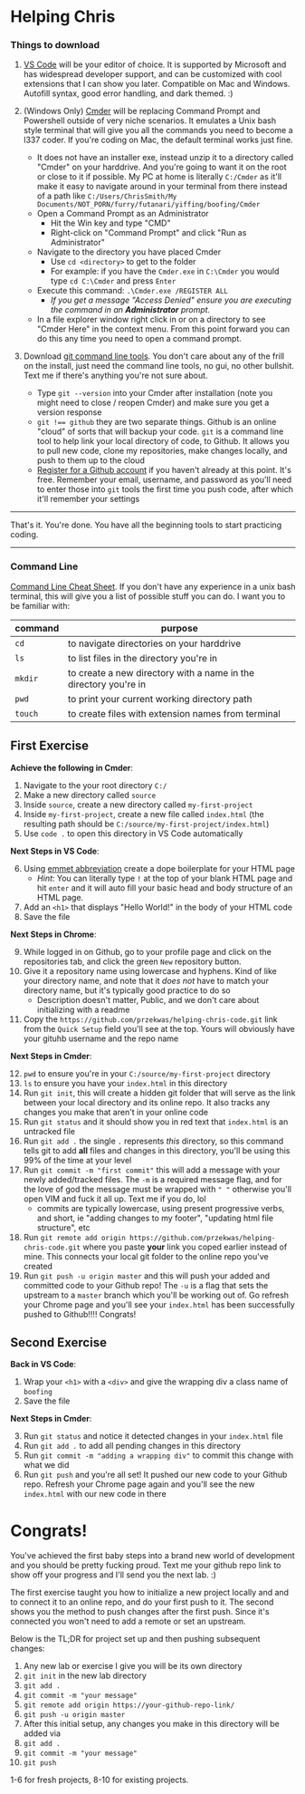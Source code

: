 # Helping Chris

### Things to download
1. [VS Code](https://code.visualstudio.com/) will be your editor of choice.  It is supported by Microsoft and has widespread developer support, and can be customized with cool extensions that I can show you later.  Compatible on Mac and Windows.  Autofill syntax, good error handling, and dark themed.  :)

2. (Windows Only) [Cmder](http://cmder.net/) will be replacing Command Prompt and Powershell outside of very niche scenarios.  It emulates a Unix bash style terminal that will give you all the commands you need to become a l337 coder.  If you're coding on Mac, the default terminal works just fine.
	* It does not have an installer exe, instead unzip it to a directory called "Cmder" on your harddrive.  And you're going to want it on the root or close to it if possible.  My PC at home is literally `C:/Cmder` as it'll make it easy to navigate around in your terminal from there instead of a path like `C:/Users/ChrisSmith/My Documents/NOT_PORN/furry/futanari/yiffing/boofing/Cmder`
	* Open a Command Prompt as an Administrator
	    -   Hit the Win key and type "CMD"
	    -   Right-click on "Command Prompt" and click "Run as Administrator"
	* Navigate to the directory you have placed Cmder
	    -   Use  `cd <directory>`  to get to the folder
	    -   For example: if you have the  `Cmder.exe`  in  `C:\Cmder`  you would type  `cd C:\Cmder`  and press  `Enter`
	* Execute this command:  `.\Cmder.exe /REGISTER ALL`
	    -   _If you get a message "Access Denied" ensure you are executing the command in an  **Administrator**  prompt._
	 * In a file explorer window right click in or on a directory to see "Cmder Here" in the context menu. From this point forward you can do this any time you need to open a command prompt.
	 
3. Download [git command line tools](https://git-scm.com/downloads).  You don't care about any of the frill on the install, just need the command line tools, no gui, no other bullshit.  Text me if there's anything you're not sure about.
	* Type `git --version` into your Cmder after installation (note you might need to close / reopen Cmder) and make sure you get a version response 
	* `git !== github` they are two separate things.  Github is an online "cloud" of sorts that will backup your code.  `git` is a command line tool to help link your local directory of code, to Github.  It allows you to pull new code, clone my repositories, make changes locally, and push to them up to the cloud
	* [Register for a Github account](https://github.com/) if you haven't already at this point.  It's free.  Remember your email, username, and password as you'll need to enter those into `git` tools the first time you push code, after which it'll remember your settings
	
---
That's it.  You're done.  You have all the beginning tools to start practicing coding.

--- 

### Command Line 
[Command Line Cheat Sheet](https://www.git-tower.com/blog/command-line-cheat-sheet/).  If you don't have any experience in a unix bash terminal, this will give you a list of possible stuff you can do.  I want you to be familiar with:

| command | purpose |
|--|--|
| `cd` | to navigate directories on your harddrive |
| `ls` | to list files in the directory you're in |
| `mkdir` | to create a new directory with a name in the directory you're in |
| `pwd` | to print your current working directory path |
| `touch` | to create files with extension names from terminal |

## First Exercise
**Achieve the following in Cmder**:
1. Navigate to the your root directory `C:/`
2. Make a new directory called `source`
3. Inside `source`, create a new directory called `my-first-project`
4. Inside `my-first-project`, create a new file called `index.html` (the resulting path should be `C:/source/my-first-project/index.html`)
5. Use `code .` to open this directory in VS Code automatically

**Next Steps in VS Code**:

6. Using [emmet abbreviation](https://code.visualstudio.com/docs/editor/emmet) create a dope boilerplate for your HTML page  
	* *Hint*: You can literally type `!` at the top of your blank HTML page and hit `enter` and it will auto fill your basic head and body structure of an HTML page.
7. Add an `<h1>` that displays "Hello World!" in the body of your HTML code
8. Save the file

**Next Steps in Chrome**:

9.   While logged in on Github, go to your profile page and click on the repositories tab, and click the green `New` repository button.
9. Give it a repository name using lowercase and hyphens.  Kind of like your directory name, and note that it *does not* have to match your directory name, but it's typically good practice to do so
	* Description doesn't matter, Public, and we don't care about initializing with a readme 
10.  Copy the `https://github.com/przekwas/helping-chris-code.git` link from the `Quick Setup` field you'll see at the top.  Yours will obviously have your gituhb username and the repo name

**Next Steps in Cmder**: 

12. `pwd` to ensure you're in your `C:/source/my-first-project` directory
13. `ls` to ensure you have your `index.html` in this directory
14. Run `git init`, this will create a hidden git folder that will serve as the link between your local directory and its online repo.  It also tracks any changes you make that aren't in your online code
15. Run `git status` and it should show you in red text that `index.html` is an untracked file
16. Run `git add .` the single `.` represents *this* directory, so this command tells git to add **all** files and changes in this directory, you'll be using this 99% of the time at your level
17. Run `git commit -m "first commit"` this will add a message with your newly added/tracked files.  The `-m` is a required message flag, and for the love of god the message must be wrapped with `" "` otherwise you'll open VIM and fuck it all up.  Text me if you do, lol
	* commits are typically lowercase, using present progressive verbs, and short, ie "adding changes to my footer", "updating html file structure", etc 
18. Run `git remote add origin https://github.com/przekwas/helping-chris-code.git` where you paste **your** link you coped earlier instead of mine.  This connects your local git folder to the online repo you've created
19. Run `git push -u origin master` and this will push your added and committed code to your Github repo!  The `-u` is a flag that sets the upstream to a `master` branch which you'll be working out of.  Go refresh your Chrome page and you'll see your `index.html` has been successfully pushed to Github!!!!  Congrats!

## Second Exercise
**Back in VS Code**:
1. Wrap your `<h1>` with a `<div>` and give the wrapping div a class name of `boofing`
2. Save the file

**Next Steps in Cmder**:

3. Run `git status` and notice it detected changes in your `index.html` file
4. Run `git add .` to add all pending changes in this directory
5. Run `git commit -m "adding a wrapping div"` to commit this change with what we did
6. Run `git push` and you're all set!  It pushed our new code to your Github repo.  Refresh your Chrome page again and you'll see the new `index.html` with our new code in there

# Congrats!
You've achieved the first baby steps into a brand new world of development and you should be pretty fucking proud.  Text me your github repo link to show off your progress and I'll send you the next lab.  :) 

The first exercise taught you how to initialize a new project locally and and to connect it to an online repo, and do your first push to it.  The second shows you the method to push changes after the first push.  Since it's connected you won't need to add a remote or set an upstream.  

Below is the TL;DR for project set up and then pushing subsequent changes:

1. Any new lab or exercise I give you will be its own directory
2. `git init` in the new lab directory
3. `git add .`
4. `git commit -m "your message"`
5. `git remote add origin https://your-github-repo-link/`
6. `git push -u origin master`
7. After this initial setup, any changes you make in this directory will be added via
8. `git add .`
9. `git commit -m "your message"`
10. `git push`

1-6 for fresh projects, 8-10 for existing projects.  

 
